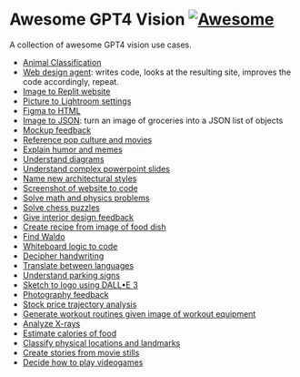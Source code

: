 # Awesome GPT4 Vision [![Awesome](https://awesome.re/badge.svg)](https://awesome.re)


A collection of awesome GPT4 vision use cases.

- [Animal Classification](https://twitter.com/Helghardt/status/1709485359887794486)
- [Web design agent](https://twitter.com/mattshumer_/status/1707480439793840402): writes code, looks at the resulting site, improves the code accordingly, repeat.
- [Image to Replit website](https://twitter.com/skirano/status/1706823089487491469)
- [Picture to Lightroom settings](https://twitter.com/skirano/status/1709333011135681012)
- [Figma to HTML](https://twitter.com/benhylak/status/1709584171398529065)
- [Image to JSON](https://twitter.com/mckaywrigley/status/1708557028149673990): turn an image of groceries into a JSON list of objects
- [Mockup feedback](https://twitter.com/ammaar/status/1709430616524259445)
- [Reference pop culture and movies](https://twitter.com/petergyang/status/1707125696550858784)
- [Explain humor and memes](https://twitter.com/rcweston/status/1706893312588746943)
- [Understand diagrams](https://twitter.com/youraimarketer/status/1706461715078975778)
- [Understand complex powerpoint slides](https://twitter.com/seanspriggens/status/1706785470862995934)
- [Name new architectural styles](https://twitter.com/skirano/status/1707130007599116289)
- [Screenshot of website to code](https://twitter.com/mckaywrigley/status/1707047423863136687)
- [Solve math and physics problems](https://twitter.com/skirano/status/1707468861929381959/photo/1)
- [Solve chess puzzles](https://twitter.com/skirano/status/1706858014110826562)
- [Give interior design feedback](https://twitter.com/skirano/status/1707466657176637709)
- [Create recipe from image of food dish](https://twitter.com/DeeperThrill/status/1707510560814662093)
- [Find Waldo](https://twitter.com/skirano/status/1707591973572387223)
- [Whiteboard logic to code](https://twitter.com/mckaywrigley/status/1707101465922453701)
- [Decipher handwriting](https://twitter.com/emollick/status/1707076651320770870)
- [Translate between languages](https://twitter.com/emollick/status/1707077645530177775)
- [Understand parking signs](https://twitter.com/petergyang/status/1707169696049668472)
- [Sketch to logo using DALL•E 3](https://twitter.com/dr_cintas/status/1708917098817175857)
- [Photography feedback](https://twitter.com/emollick/status/1707634298507956569)
- [Stock price trajectory analysis](https://twitter.com/saana_ai/status/1707582774679576585)
- [Generate workout routines given image of workout equipment](https://twitter.com/ABeanSits/status/1709801622854148398)
- [Analyze X-rays](https://twitter.com/Saboo_Shubham_/status/1710171316819476872)
- [Estimate calories of food](https://twitter.com/Scobleizer/status/1710067078265188614)
- [Classify physical locations and landmarks](https://twitter.com/_seanliu/status/1709371559704498184)
- [Create stories from movie stills](https://twitter.com/emollick/status/1708908960948851038)
- [Decide how to play videogames](https://twitter.com/emollick/status/1709382225748226191)

